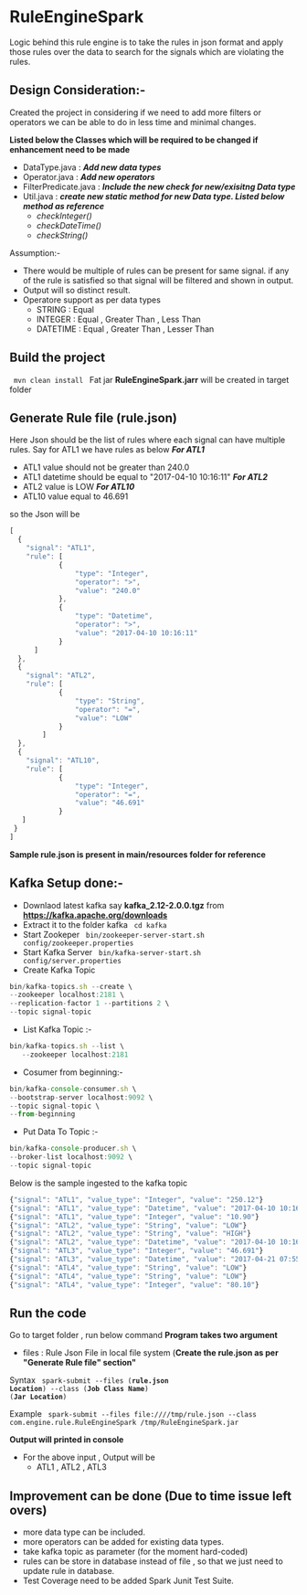 # RuleEngineSpark

Logic behind this rule engine is to take the rules in json format 
and apply those rules over the data to search for the signals which 
are violating the rules.

## Design Consideration:-
Created the project in considering if we need to add more filters
or operators we can be able to do in less time and minimal changes.

**Listed below the Classes which will be required to be changed if enhancement need to be made**
- DataType.java  : ***Add new data types***
- Operator.java : ***Add new operators***
- FilterPredicate.java :  ***Include the new check for new/exisitng Data type***
- Util.java : ***create new static method for new Data type. Listed below method as reference***
	- *checkInteger()*
	- *checkDateTime()*
	- *checkString()*

Assumption:-
- There would be multiple of rules can be present for same signal.
if any of the rule is satisfied so that signal will be filtered 
and shown in output.
- Output will so distinct result.
- Operatore support as per data types
    - STRING :  Equal
    - INTEGER : Equal , Greater Than , Less Than
    - DATETIME : Equal , Greater Than , Lesser Than


## Build the project 
<code>  mvn clean install </code>
Fat jar **RuleEngineSpark.jarr**  will be created in target folder 

## Generate Rule file (rule.json)
Here Json should be the list of rules where each signal can have multiple rules.
Say for ATL1 we have rules as below
***For ATL1*** 
- ATL1 value should not be greater than 240.0
- ATL1 datetime should be equal to "2017-04-10 10:16:11"
***For ATL2***
- ATL2 value is LOW
***For ATL10*** 
- ATL10 value equal to 46.691

so the Json will be
```javascript
[
  {
    "signal": "ATL1",
    "rule": [
			{
				"type": "Integer",
				"operator": ">",
				"value": "240.0"
			},
			{
				"type": "Datetime",
				"operator": ">",
				"value": "2017-04-10 10:16:11"
			}
	  ]
  },
  {
    "signal": "ATL2",
    "rule": [
			{
				"type": "String",
				"operator": "=",
				"value": "LOW"
			}
		]
  },
  {
    "signal": "ATL10",
    "rule": [
			{
				"type": "Integer",
				"operator": "=",
				"value": "46.691"
			}
   ]
 }
]
```
**Sample rule.json is present in main/resources folder for reference**


## Kafka Setup done:-
- Downlaod latest kafka say **kafka_2.12-2.0.0.tgz** from **https://kafka.apache.org/downloads**
- Extract it to the folder kafka
  <code> cd kafka </code>
- Start Zookeper
 <code> bin/zookeeper-server-start.sh config/zookeeper.properties </code>
- Start Kafka Server
 <code>  bin/kafka-server-start.sh  config/server.properties  </code>
- Create Kafka Topic
```javascript
bin/kafka-topics.sh --create \
--zookeeper localhost:2181 \
--replication-factor 1 --partitions 2 \
--topic signal-topic
```
- List Kafka Topic :-
```javascript
bin/kafka-topics.sh --list \
   --zookeeper localhost:2181
```
- Cosumer from beginning:-
```javascript
bin/kafka-console-consumer.sh \
--bootstrap-server localhost:9092 \
--topic signal-topic \
--from-beginning
```
- Put Data To Topic :-
```javascript
bin/kafka-console-producer.sh \
--broker-list localhost:9092 \
--topic signal-topic
```

Below is the sample ingested to the kafka topic
```javascript
{"signal": "ATL1", "value_type": "Integer", "value": "250.12"}
{"signal": "ATL1", "value_type": "Datetime", "value": "2017-04-10 10:16:12"}
{"signal": "ATL1", "value_type": "Integer", "value": "10.90"}
{"signal": "ATL2", "value_type": "String", "value": "LOW"}
{"signal": "ATL2", "value_type": "String", "value": "HIGH"}
{"signal": "ATL2", "value_type": "Datetime", "value": "2017-04-10 10:16:55"}
{"signal": "ATL3", "value_type": "Integer", "value": "46.691"}
{"signal": "ATL3", "value_type": "Datetime", "value": "2017-04-21 07:55:28"}
{"signal": "ATL4", "value_type": "String", "value": "LOW"}
{"signal": "ATL4", "value_type": "String", "value": "LOW"}
{"signal": "ATL4", "value_type": "Integer", "value": "80.10"}
```


## Run the code
Go to target folder , run below command
**Program takes two argument**
- files : Rule Json File in local file system (**Create the rule.json as per "Generate Rule file" section"**

Syntax
<code>  spark-submit  --files (**rule.json Location**) --class (**Job Class Name**)  (**Jar Location**) </code>
	
Example
<code> spark-submit --files file:////tmp/rule.json --class com.engine.rule.RuleEngineSpark /tmp/RuleEngineSpark.jar
 </code>

**Output will printed in console**
- For the above input , Output will be
  - ATL1 , ATL2 , ATL3


## Improvement can be done (Due to time issue left overs)
-  more data type can be included.
-  more operators can be added for existing data types.
-  take kafka topic as parameter (for the moment hard-coded)
-  rules can be store in database instead of file , so that we just need to update rule in database.
-  Test Coverage need to be added Spark Junit Test Suite.




